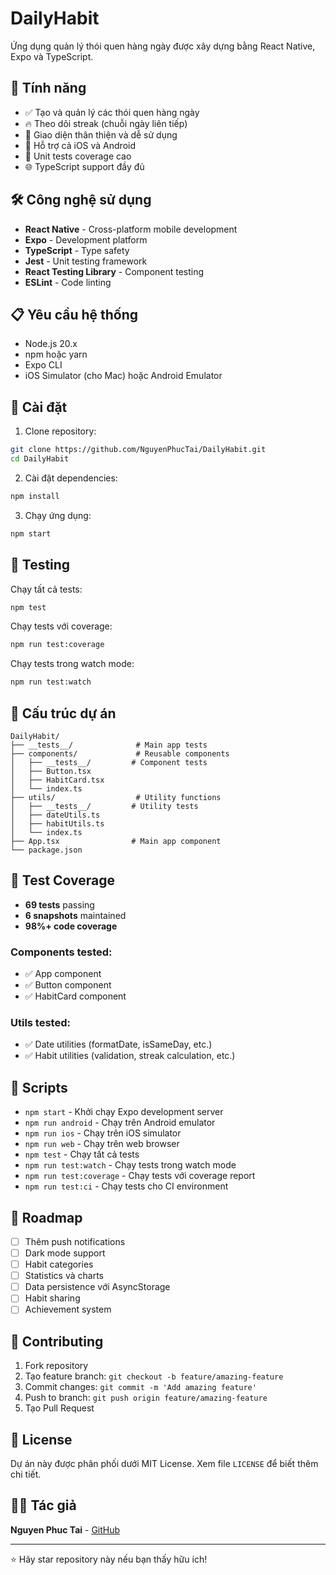 # DailyHabit

Ứng dụng quản lý thói quen hàng ngày được xây dựng bằng React Native, Expo và TypeScript.

## 🚀 Tính năng

- ✅ Tạo và quản lý các thói quen hàng ngày
- 🔥 Theo dõi streak (chuỗi ngày liên tiếp)
- 🎨 Giao diện thân thiện và dễ sử dụng
- 📱 Hỗ trợ cả iOS và Android
- 💯 Unit tests coverage cao
- 🌐 TypeScript support đầy đủ

## 🛠️ Công nghệ sử dụng

- **React Native** - Cross-platform mobile development
- **Expo** - Development platform
- **TypeScript** - Type safety
- **Jest** - Unit testing framework
- **React Testing Library** - Component testing
- **ESLint** - Code linting

## 📋 Yêu cầu hệ thống

- Node.js 20.x
- npm hoặc yarn
- Expo CLI
- iOS Simulator (cho Mac) hoặc Android Emulator

## 🔧 Cài đặt

1. Clone repository:
```bash
git clone https://github.com/NguyenPhucTai/DailyHabit.git
cd DailyHabit
```

2. Cài đặt dependencies:
```bash
npm install
```

3. Chạy ứng dụng:
```bash
npm start
```

## 🧪 Testing

Chạy tất cả tests:
```bash
npm test
```

Chạy tests với coverage:
```bash
npm run test:coverage
```

Chạy tests trong watch mode:
```bash
npm run test:watch
```

## 📁 Cấu trúc dự án

```
DailyHabit/
├── __tests__/              # Main app tests
├── components/             # Reusable components
│   ├── __tests__/         # Component tests
│   ├── Button.tsx
│   ├── HabitCard.tsx
│   └── index.ts
├── utils/                  # Utility functions
│   ├── __tests__/         # Utility tests
│   ├── dateUtils.ts
│   ├── habitUtils.ts
│   └── index.ts
├── App.tsx                # Main app component
└── package.json
```

## 🧪 Test Coverage

- **69 tests** passing
- **6 snapshots** maintained
- **98%+ code coverage**

### Components tested:
- ✅ App component
- ✅ Button component
- ✅ HabitCard component

### Utils tested:
- ✅ Date utilities (formatDate, isSameDay, etc.)
- ✅ Habit utilities (validation, streak calculation, etc.)

## 📱 Scripts

- `npm start` - Khởi chạy Expo development server
- `npm run android` - Chạy trên Android emulator
- `npm run ios` - Chạy trên iOS simulator
- `npm run web` - Chạy trên web browser
- `npm test` - Chạy tất cả tests
- `npm run test:watch` - Chạy tests trong watch mode
- `npm run test:coverage` - Chạy tests với coverage report
- `npm run test:ci` - Chạy tests cho CI environment

## 🎯 Roadmap

- [ ] Thêm push notifications
- [ ] Dark mode support
- [ ] Habit categories
- [ ] Statistics và charts
- [ ] Data persistence với AsyncStorage
- [ ] Habit sharing
- [ ] Achievement system

## 🤝 Contributing

1. Fork repository
2. Tạo feature branch: `git checkout -b feature/amazing-feature`
3. Commit changes: `git commit -m 'Add amazing feature'`
4. Push to branch: `git push origin feature/amazing-feature`
5. Tạo Pull Request

## 📝 License

Dự án này được phân phối dưới MIT License. Xem file `LICENSE` để biết thêm chi tiết.

## 👨‍💻 Tác giả

**Nguyen Phuc Tai** - [GitHub](https://github.com/NguyenPhucTai)

---

⭐ Hãy star repository này nếu bạn thấy hữu ích!
